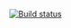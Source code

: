 [![Build status](https://ci.appveyor.com/api/projects/status/7sky58p7pcjfh361?svg=true)](https://ci.appveyor.com/project/sapurina-t/testing-api-ci-postmanecho1-2)
